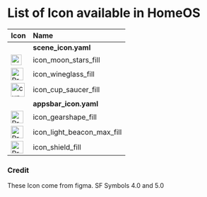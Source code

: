 # List of Icon available in HomeOS

| Icon | Name                |
|:-----|:--------------------|
| | **scene_icon.yaml** |
| <img width="24" alt="moon stars fill" src="https://github.com/avenger11/HomeOS-doc/assets/37946892/9f342f02-2e3b-4a8b-8086-e9afb2fdb8e9"> | icon_moon_stars_fill |
| <img width="28" alt="Property 1=wineglass fill" src="https://github.com/avenger11/HomeOS-doc/assets/37946892/9e51f2ea-9d3d-41c6-88dc-abcd8150b7b9"> | icon_wineglass_fill |
| <img width="31" alt="cup and saucer fill" src="https://github.com/avenger11/HomeOS-doc/assets/37946892/31031ec9-6cc0-4e4e-bcc6-a60fb459b91d"> | icon_cup_saucer_fill |
| |  **appsbar_icon.yaml**|
| <img width="28" alt="Property 1=gearshape fill" src="https://github.com/avenger11/HomeOS-doc/assets/37946892/f76edb03-cc0a-4294-bde0-3e18e77f9bd2"> | icon_gearshape_fill |
| <img width="28" alt="Property 1=light beacon max fill" src="https://github.com/avenger11/HomeOS-doc/assets/37946892/de0a9db3-86c6-4d2c-8f84-f5eef12934bd"> | icon_light_beacon_max_fill | 
| <img width="28" alt="Property 1=shield fill" src="https://github.com/avenger11/HomeOS-doc/assets/37946892/2695970b-ecb2-41e3-821c-b9d07ec065a5"> | icon_shield_fill |


### Credit

These Icon come from figma. SF Symbols 4.0 and 5.0
